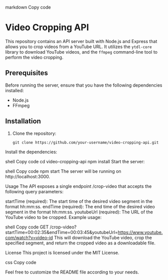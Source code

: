 markdown
Copy code
# Video Cropping API

This repository contains an API server built with Node.js and Express that allows you to crop videos from a YouTube URL. It utilizes the `ytdl-core` library to download YouTube videos, and the `ffmpeg` command-line tool to perform the video cropping.

## Prerequisites

Before running the server, ensure that you have the following dependencies installed:

- Node.js
- FFmpeg

## Installation

1. Clone the repository:

   ```shell
   git clone https://github.com/your-username/video-cropping-api.git
Install the dependencies:

shell
Copy code
cd video-cropping-api
npm install
Start the server:

shell
Copy code
npm start
The server will be running on http://localhost:3000.

Usage
The API exposes a single endpoint /crop-video that accepts the following query parameters:

startTime (required): The start time of the desired video segment in the format hh:mm:ss.
endTime (required): The end time of the desired video segment in the format hh:mm:ss.
youtubeUrl (required): The URL of the YouTube video to be cropped.
Example usage:

shell
Copy code
GET /crop-video?startTime=00:02:35&endTime=00:03:45&youtubeUrl=https://www.youtube.com/watch?v=video-id
This will download the YouTube video, crop the specified segment, and return the cropped video as a downloadable file.

License
This project is licensed under the MIT License.

css
Copy code

Feel free to customize the README file according to your needs.
